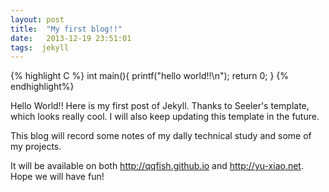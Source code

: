 ```yaml
---
layout: post
title:  "My first blog!!"
date:   2013-12-19 23:51:01
tags:  jekyll
---
```


{% highlight C %}
int main(){
	printf("hello world!!\n");
	return 0;
}
{% endhighlight%}

Hello World!! Here is my first post of Jekyll. Thanks to Seeler's template, which looks really cool.  I will also keep updating this template in the future. 

This blog will record some notes of my dally technical study and some of my projects.

It will be available on both <http://qqfish.github.io> and <http://yu-xiao.net>. Hope we will have fun!
